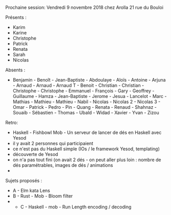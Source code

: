 Prochaine session: Vendredi 9 novembre 2018 chez Arolla 21 rue du Bouloi

Présents :
- Karim
- Karine
- Christophe
- Patrick
- Renata
- Sarah
- Nicolas

Absents :
- Benjamin - Benoît - Jean-Baptiste - Abdoulaye - Aloïs - Antoine - Arjuna - Arnaud - Arnaud - Arnaud T - Benoit - Christian - Christian - Christophe - Christophe - Emmanuel - François - Gary - Geoffrey - Guillaume - Hamza - Jean-Baptiste - Jerome - Jesua - Lancelot - Marc - Mathias - Mathieu - Mathieu - Nabil - Nicolas - Nicolas 2 - Nicolas 3 - Omar - Patrick - Pedro - Pin - Quang - Renata - Renaud - Shahnaz - Souaib - Sébastien - Thomas - Ubald - Widad - Xavier - Yvan - Zizou


Retro:
- Haskell - Fishbowl Mob - Un serveur de lancer de dés en Haskell avec Yesod
- il y avait 2 personnes qui participaient
- ce n'est pas du Haskell simple (IOs / le framework Yesod, templating)
- découverte de Yesod
- on n'a pas tout fini (on avait 2 dés - on peut aller plus loin : nombre de dés paramétrables, images de dés / animations 
- 

Sujets proposés :
- A - Elm kata Lens 
- B - Rust - Mob - Bloom filter 
- * C - Haskell - mob - Run Length encoding / decoding




